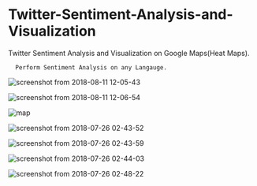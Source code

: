 # Twitter-Sentiment-Analysis-and-Visualization
Twitter Sentiment Analysis and Visualization on Google Maps(Heat Maps).


      Perform Sentiment Analysis on any Langauge.

![screenshot from 2018-08-11 12-05-43](https://user-images.githubusercontent.com/26146801/43989046-4dfec132-9d60-11e8-847f-76b6255fb907.png)

![screenshot from 2018-08-11 12-06-54](https://user-images.githubusercontent.com/26146801/43989047-4e34e56e-9d60-11e8-9fe2-74c772d20f7a.png)



![map](https://user-images.githubusercontent.com/26146801/43989054-6b256dec-9d60-11e8-992a-09b8bb2114da.png)


![screenshot from 2018-07-26 02-43-52](https://user-images.githubusercontent.com/26146801/43989055-6b8ac7fa-9d60-11e8-9e20-c1ef121e0606.png)


![screenshot from 2018-07-26 02-43-59](https://user-images.githubusercontent.com/26146801/43989056-6be86e64-9d60-11e8-96a0-31fe52d83dcb.png)


![screenshot from 2018-07-26 02-44-03](https://user-images.githubusercontent.com/26146801/43989057-6c17d834-9d60-11e8-943b-572cfa4a1187.png)


![screenshot from 2018-07-26 02-48-22](https://user-images.githubusercontent.com/26146801/43989058-6c47ad8e-9d60-11e8-809c-4e6cf81d1029.png)
